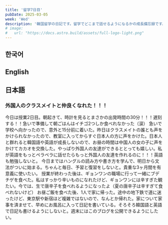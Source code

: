 ```yaml
---
title: '留学7日目'
pubDate: 2025-03-05
week: 'Wed'
description: '韓国留学の日記です。留学でどこまで話せるようになるかの成長備忘録です。'
# image:
#   url: "https://docs.astro.build/assets/full-logo-light.png"
---
```


## 한국어

###

## English

###

## 日本語

### 外国人のクラスメイトと仲良くなれた！！！

今日は授業2日目。朝起きて、時計を見るとまさかの出発時間の30分！！！遅刻する！！急いで準備して朝ごはんはイチゴ2つしか食べれなかった（涙）
急いで学校へ向かったので、意外と15分前に着いた。昨日はクラスメイトの誰とも声をかけられなかったので、教室に入ってからすぐ日本人の方に声をかけた。日本人と群れると韓国語や英語が成長しないので、お昼の時間は中国人の女の子に声をかけてカカオを交換した。やっぱり外国人の友達ができるととっても嬉しい。私が英語をもっとペラペラに話せたらもっと外国人の友達を作れるのに！！！英語も勉強しないと。
今日まではハングルの読み方や書き方を学んで、明日から文法がついに始まる。ちゃんと毎日、予習と復習をしないと。貴重な3ヶ月間を有意義に使いたい。
授業が終わった後は、ギョンワンの職場に行って一緒にブデチゲを食べた。私はすっかり辛いものになれたけど、ギョンワンには辛すぎた観たい。今では、生で唐辛子を食べれるようになったよ（夏の唐辛子は辛すぎて食べれないけど）
お昼ご飯を食べた後、1人で家に帰った。途中の地下鉄で道に迷ったけど、東京駅や新宿ほど複雑ではないので、なんとか帰れた。家について家事を済ませて、早めにお風呂に入って日記を書いている。そろそろ韓国語と英語で日記も書けるようにしないと。週末にはこのブログを公開できるようにしたい。
